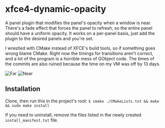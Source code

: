 # xfce4-dynamic-opacity
A panel plugin that modifies the panel's opacity when a window is near. There's a fade effect that forces the panel to refresh, so the entire panel should have a uniform opacity. It works on a per-panel basis, just add the plugin to the desired panels and you're set.

I wrestled with CMake instead of XFCE's build tools, so if something goes wrong blame CMake. Right now the timings for transitions aren't correct, and a lot of the program is a horrible mess of GObject code. The times of the commits are also ruined because the time on my VM was off by 13 days.

![Far](https://raw.githubusercontent.com/mhgar/xfce4-dynamic-opacity/master/1.png) ![Near](https://raw.githubusercontent.com/mhgar/xfce4-dynamic-opacity/master/2.png)

## Installation
Clone, then run this in the project's root:
``$ cmake ./CMakeLists.txt && make && sudo make install`` 

If you need to uninstall, remove the files listed in the newly created ``install_manifest.txt`` file. 
